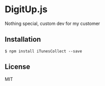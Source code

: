 # DigitUp.js


  Nothing special, custom dev for my customer


## Installation

    $ npm install iTunesCollect --save

## License

MIT
